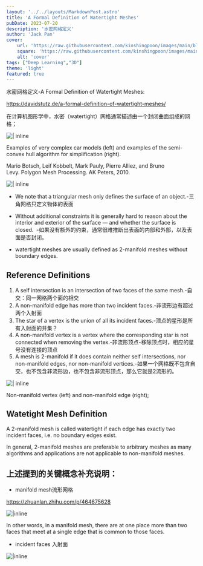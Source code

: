 ```yaml
---
layout: '../../layouts/MarkdownPost.astro'
title: 'A Formal Definition of Watertight Meshes'
pubDate: 2023-07-20
description: '水密网格定义'
author: 'Jack Pan'
cover:
    url: 'https://raw.githubusercontent.com/kinshingpoon/images/main/blog-imgs/meshes-600x246.jpg'
    square: 'https://raw.githubusercontent.com/kinshingpoon/images/main/blog-imgs/meshes-600x246.jpg'
    alt: 'cover'
tags: ["Deep Learning","3D"]
theme: 'light'
featured: true
---
```


水密网格定义-A Formal Definition of Watertight Meshes:

https://davidstutz.de/a-formal-definition-of-watertight-meshes/

在计算机图形学中，水密（watertight）网格通常描述由一个封闭曲面组成的网格；

![| inline](https://raw.githubusercontent.com/kinshingpoon/images/main/blog-imgs/meshes-600x246.jpg)

Examples of very complex car models (left) and examples of the semi-convex hull algorithm for simplification (right).

Mario Botsch, Leif Kobbelt, Mark Pauly, Pierre Alliez, and Bruno Levy. Polygon Mesh Processing. AK Peters, 2010.

![| inline](https://raw.githubusercontent.com/kinshingpoon/images/main/blog-imgs/Pasted%20Graphic.png)

- We note that a triangular mesh only defines the surface of an object.-三角网格只定义物体的表面

- Without additional constraints it is generally hard to reason about the interior and exterior of the surface — and whether the surface is closed. 
-如果没有额外的约束，通常很难推断出表面的内部和外部，以及表面是否封闭。

- watertight meshes are usually defined as 2-manifold meshes without boundary edges. 

## Reference Definitions

1. A self intersection is an intersection of two faces of the same mesh.-自交：同一网格两个面的相交
2. A non-manifold edge has more than two incident faces.-非流形边有超过两个入射面
3. The star of a vertex is the union of all its incident faces.-顶点的星形是所有入射面的并集？
4. A non-manifold vertex is a vertex where the corresponding star is not connected when removing the vertex.-非流形顶点-移除顶点时，相应的星号没有连接的顶点
5. A mesh is 2-manifold if it does contain neither self intersections, nor non-manifold edges, nor non-manifold vertices.-如果一个网格既不包含自交，也不包含非流形边，也不包含非流形顶点，那么它就是2流形的。

![| inline](https://raw.githubusercontent.com/kinshingpoon/images/main/blog-imgs/manifold.jpg)

Non-manifold vertex (left) and non-manifold edge (right); 


## Watetight Mesh Definition
A 2-manifold mesh is called watertight if each edge has exactly two incident faces, i.e. no boundary edges exist.

In general, 2-manifold meshes are preferable to arbitrary meshes as many algorithms and applications are not applicable to non-manifold meshes.


## 上述提到的关键概念补充说明：
- manifold mesh流形网格

https://zhuanlan.zhihu.com/p/464675628

![|inline](https://raw.githubusercontent.com/kinshingpoon/images/main/blog-imgs/Pasted%20Graphic%201.png)

In other words, in a manifold mesh, there are at one place more than two faces that meet at a single edge that is common to those faces.

- incident faces 入射面

![|inline](https://raw.githubusercontent.com/kinshingpoon/images/main/blog-imgs/300px-Inclined_plane.png)


